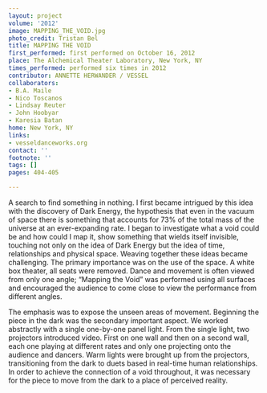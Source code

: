```yaml
---
layout: project
volume: '2012'
image: MAPPING_THE_VOID.jpg
photo_credit: Tristan Bel
title: MAPPING THE VOID
first_performed: first performed on October 16, 2012
place: The Alchemical Theater Laboratory, New York, NY
times_performed: performed six times in 2012
contributor: ANNETTE HERWANDER / VESSEL
collaborators:
- B.A. Maile
- Nico Toscanos
- Lindsay Reuter
- John Hoobyar
- Karesia Batan
home: New York, NY
links:
- vesseldanceworks.org
contact: ''
footnote: ''
tags: []
pages: 404-405

---
```


A search to find something in nothing. I first became intrigued by this idea with the discovery of Dark Energy, the hypothesis that even in the vacuum of space there is something that accounts for 73% of the total mass of the universe at an ever-expanding rate. I began to investigate what a void could be and how could I map it, show something that wields itself invisible, touching not only on the idea of Dark Energy but the idea of time, relationships and physical space. Weaving together these ideas became challenging. The primary importance was on the use of the space. A white box theater, all seats were removed. Dance and movement is often viewed from only one angle; “Mapping the Void” was performed using all surfaces and encouraged the audience to come close to view the performance from different angles.

The emphasis was to expose the unseen areas of movement. Beginning the piece in the dark was the secondary important aspect. We worked abstractly with a single one-by-one panel light. From the single light, two projectors introduced video. First on one wall and then on a second wall, each one playing at different rates and only one projecting onto the audience and dancers. Warm lights were brought up from the projectors, transitioning from the dark to duets based in real-time human relationships. In order to achieve the connection of a void throughout, it was necessary for the piece to move from the dark to a place of perceived reality.
